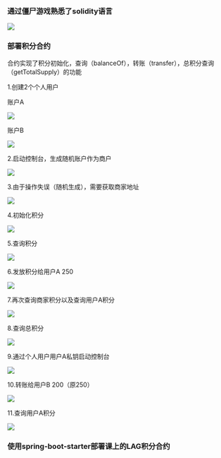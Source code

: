 ### 通过僵尸游戏熟悉了solidity语言

![](C:\Users\黄子凯\Desktop\黄子凯\Day2\assert\solidity.png)

### 部署积分合约

合约实现了积分初始化，查询（balanceOf），转账（transfer），总积分查询（getTotalSupply）的功能

1.创建2个个人用户

账户A

![](C:\Users\黄子凯\Desktop\黄子凯\Day2\assert\create1.png)

账户B

![](C:\Users\黄子凯\Desktop\黄子凯\Day2\assert\create2.png)

2.启动控制台，生成随机账户作为商户

![](C:\Users\黄子凯\Desktop\黄子凯\Day2\assert\shop.png)

3.由于操作失误（随机生成），需要获取商家地址

![](C:\Users\黄子凯\Desktop\黄子凯\Day2\assert\getaddress.png)

4.初始化积分

![](C:\Users\黄子凯\Desktop\黄子凯\Day2\assert\deploy.png)

5.查询积分

![](C:\Users\黄子凯\Desktop\黄子凯\Day2\assert\balanceOf1.png)

6.发放积分给用户A 250

![](C:\Users\黄子凯\Desktop\黄子凯\Day2\assert\transfer1.png)

7.再次查询商家积分以及查询用户A积分

![](C:\Users\黄子凯\Desktop\黄子凯\Day2\assert\balanceOf2.png)

8.查询总积分

![](C:\Users\黄子凯\Desktop\黄子凯\Day2\assert\getTotal.png)

9.通过个人用户用户A私钥启动控制台

![](C:\Users\黄子凯\Desktop\黄子凯\Day2\assert\A.png)

10.转账给用户B 200（原250）

![](C:\Users\黄子凯\Desktop\黄子凯\Day2\assert\transfer2.png)

11.查询用户A积分

![](C:\Users\黄子凯\Desktop\黄子凯\Day2\assert\balanceOf3.png)



### 使用spring-boot-starter部署课上的LAG积分合约



